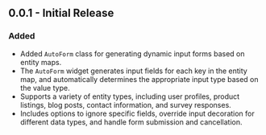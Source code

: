 ## 0.0.1 - Initial Release

### Added

- Added `AutoForm` class for generating dynamic input forms based on entity maps.
- The `AutoForm` widget generates input fields for each key in the entity map, and automatically determines the appropriate input type based on the value type.
- Supports a variety of entity types, including user profiles, product listings, blog posts, contact information, and survey responses.
- Includes options to ignore specific fields, override input decoration for different data types, and handle form submission and cancellation.
